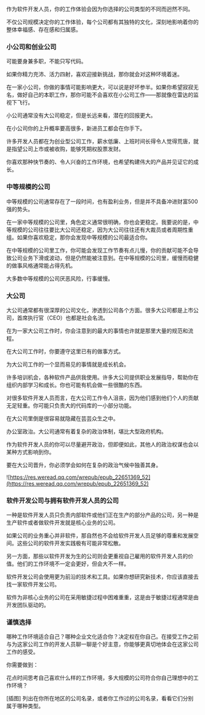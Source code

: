 作为软件开发人员，你的工作体验会因为你选择的公司类型的不同而迥然不同。

不仅公司规模决定你的工作体验，每个公司都有其独特的文化，深刻地影响着你的整体幸福感、存在感和归属感。

### 小公司和创业公司

可能要身兼多职，不能只写代码。

如果你精力充沛、活力四射，喜欢迎接新挑战，那你就会对这种环境着迷。

在一家小公司，你做的事情可能影响更大，可以说是好坏参半。如果你希望寂寂无名，做好自己的本职工作，那你可能不会喜欢在小公司工作——那就像在雷达的监视下飞行。

小公司通常没有大公司稳定，但是长远来看，潜在的回报更大。

在小公司你的上升概率要高很多，新进员工都会在你手下。

许多开发人员都在为创业型公司工作，薪水低廉、上班时间长得令人觉得荒唐，就是指望公司上市或被收购，能够凭期权股票发财。

你喜欢那种快节奏的、令人兴奋的工作环境，也希望构建伟大的产品并见证它的成长。

### 中等规模的公司

中等规模的公司通常存在了一段时间，也有盈利业务，但是并不具备冲进财富500强的势头。

在一家中等规模的公司里，角色定义通常很明确，你也会更稳定。我要说的是，中等规模的公司往往要比大公司还稳定，因为大公司往往还有大裁员或者周期性重组。如果你喜欢稳定，那你会发现中等规模的公司最适合你。

在中等规模的公司里工作，你可能会发现工作节奏有点儿慢，你的贡献可能不会导致公司业务下滑或波动，但是仍然能被注意到。在中等规模的公司里，缓慢而稳健的做事风格通常能占得先机。

大多数中等规模的公司厌恶风险，行事缓慢。

### 大公司

大公司通常都有很深厚的公司文化，渗透到公司各个方面。很多大公司都是上市公司，首席执行官（CEO）也都是社会名流。

在为一家大公司工作时，你会注意到的最大的事情也许就是那里大量的规范和流程。

在大公司工作时，你要遵守这里已有的做事方式。

为大公司工作的一个显而易见的事情就是成长机会。

许多培训机会，各种软件产品供我使用。许多大公司提供职业发展指导，帮助你在组织内部学习和成长。你也可能有机会做一些很酷的东西。

对很多软件开发人员而言，在大公司工作令人沮丧，因为他们感到他们个人的贡献无足轻重。你可能只负责大的代码库的一小部分功能。

在大公司里倒是很容易就隐藏在芸芸众生之中。

办公室政治。大公司通常有着复杂的政治体制，堪比大型政府机构。

作为软件开发人员的你可以尽量避开政治，但即便如此，其他人的政治权谋也会以某种方式影响到你。

要在大公司晋升，你必须学会如何在复杂的政治气候中独善其身。

![https://res.weread.qq.com/wrepub/epub_22651369_52](https://res.weread.qq.com/wrepub/epub_22651369_52)

### 软件开发公司与拥有软件开发人员的公司

一种是软件开发人员只负责内部软件或他们正在生产的部分产品的公司，另一种是生产软件或者做软件开发就是核心业务的公司。

如果公司的业务重心并非软件，那自然也不会给软件开发人员足够的尊重和发展空间。这些公司的软件开发实践极有可能非常松散。

另一方面，那些以软件开发为生的公司则会更重视自己雇用的软件开发人员的价值。他们的工作环境不一定会更好，但会大不一样。

软件开发公司会使用更为前沿的技术和工具。如果你想研究新技术，你应该直接去找一家软件开发公司。

软件为非核心业务的公司在采用敏捷过程中困难重重，这是由于敏捷过程通常是由开发团队驱动的。

### 谨慎选择

哪种工作环境适合自己？哪种企业文化适合你？决定权在你自己。在接受工作之前与为这家公司工作的开发人员聊一聊是个好主意，你能够更真切地体会在这家公司工作的感受。

你需要做到：

花点时间思考自己喜欢什么样的工作环境，多大规模的公司符合你自己理想中的工作环境？

[插图] 列出在你所在地区的公司名录，或者你工作过的公司名录，看看它们分别属于哪种类型。

